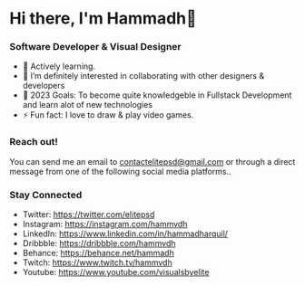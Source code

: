 # Hi there, I'm Hammadh👋

### Software Developer & Visual Designer

- 🌱 Actively learning.
- 👯 I’m definitely interested in collaborating with other designers & developers
- 🥅 2023 Goals: To become quite knowledgeble in Fullstack Development and learn alot of new technologies
- ⚡ Fun fact: I love to draw & play video games.


### Reach out! 
You can send me an email to contactelitepsd@gmail.com or through a direct message from one of the following social media platforms..

### Stay Connected
- Twitter: https://twitter.com/elitepsd
- Instagram: https://instagram.com/hammvdh
- LinkedIn: https://www.linkedin.com/in/hammadharquil/
- Dribbble: https://dribbble.com/hammvdh
- Behance: https://behance.net/hammadh
- Twitch: https://www.twitch.tv/hammvdh
- Youtube: https://www.youtube.com/visualsbyelite

